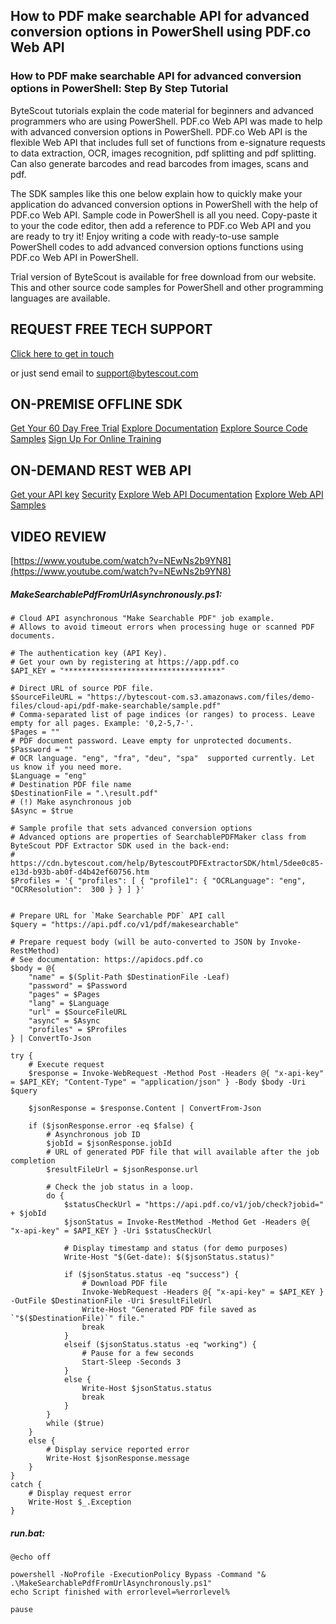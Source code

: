 ## How to PDF make searchable API for advanced conversion options in PowerShell using PDF.co Web API

### How to PDF make searchable API for advanced conversion options in PowerShell: Step By Step Tutorial

ByteScout tutorials explain the code material for beginners and advanced programmers who are using PowerShell. PDF.co Web API was made to help with advanced conversion options in PowerShell. PDF.co Web API is the flexible Web API that includes full set of functions from e-signature requests to data extraction, OCR, images recognition, pdf splitting and pdf splitting. Can also generate barcodes and read barcodes from images, scans and pdf.

The SDK samples like this one below explain how to quickly make your application do advanced conversion options in PowerShell with the help of PDF.co Web API. Sample code in PowerShell is all you need. Copy-paste it to your the code editor, then add a reference to PDF.co Web API and you are ready to try it! Enjoy writing a code with ready-to-use sample PowerShell codes to add advanced conversion options functions using PDF.co Web API in PowerShell.

Trial version of ByteScout is available for free download from our website. This and other source code samples for PowerShell and other programming languages are available.

## REQUEST FREE TECH SUPPORT

[Click here to get in touch](https://bytescout.zendesk.com/hc/en-us/requests/new?subject=PDF.co%20Web%20API%20Question)

or just send email to [support@bytescout.com](mailto:support@bytescout.com?subject=PDF.co%20Web%20API%20Question) 

## ON-PREMISE OFFLINE SDK 

[Get Your 60 Day Free Trial](https://bytescout.com/download/web-installer?utm_source=github-readme)
[Explore Documentation](https://bytescout.com/documentation/index.html?utm_source=github-readme)
[Explore Source Code Samples](https://github.com/bytescout/ByteScout-SDK-SourceCode/)
[Sign Up For Online Training](https://academy.bytescout.com/)


## ON-DEMAND REST WEB API

[Get your API key](https://app.pdf.co/signup?utm_source=github-readme)
[Security](https://pdf.co/security)
[Explore Web API Documentation](https://apidocs.pdf.co?utm_source=github-readme)
[Explore Web API Samples](https://github.com/bytescout/ByteScout-SDK-SourceCode/tree/master/PDF.co%20Web%20API)

## VIDEO REVIEW

[https://www.youtube.com/watch?v=NEwNs2b9YN8](https://www.youtube.com/watch?v=NEwNs2b9YN8)




<!-- code block begin -->

##### **MakeSearchablePdfFromUrlAsynchronously.ps1:**
    
```
# Cloud API asynchronous "Make Searchable PDF" job example.
# Allows to avoid timeout errors when processing huge or scanned PDF documents.

# The authentication key (API Key).
# Get your own by registering at https://app.pdf.co
$API_KEY = "***********************************"

# Direct URL of source PDF file.
$SourceFileURL = "https://bytescout-com.s3.amazonaws.com/files/demo-files/cloud-api/pdf-make-searchable/sample.pdf"
# Comma-separated list of page indices (or ranges) to process. Leave empty for all pages. Example: '0,2-5,7-'.
$Pages = ""
# PDF document password. Leave empty for unprotected documents.
$Password = ""
# OCR language. "eng", "fra", "deu", "spa"  supported currently. Let us know if you need more.
$Language = "eng"
# Destination PDF file name
$DestinationFile = ".\result.pdf"
# (!) Make asynchronous job
$Async = $true

# Sample profile that sets advanced conversion options
# Advanced options are properties of SearchablePDFMaker class from ByteScout PDF Extractor SDK used in the back-end:
# https://cdn.bytescout.com/help/BytescoutPDFExtractorSDK/html/5dee0c85-e13d-b93b-ab0f-d4b42ef60756.htm
$Profiles = '{ "profiles": [ { "profile1": { "OCRLanguage": "eng", "OCRResolution":  300 } } ] }'


# Prepare URL for `Make Searchable PDF` API call
$query = "https://api.pdf.co/v1/pdf/makesearchable"

# Prepare request body (will be auto-converted to JSON by Invoke-RestMethod)
# See documentation: https://apidocs.pdf.co
$body = @{
    "name" = $(Split-Path $DestinationFile -Leaf)
    "password" = $Password
    "pages" = $Pages
    "lang" = $Language
    "url" = $SourceFileURL
    "async" = $Async
    "profiles" = $Profiles
} | ConvertTo-Json

try {
    # Execute request
    $response = Invoke-WebRequest -Method Post -Headers @{ "x-api-key" = $API_KEY; "Content-Type" = "application/json" } -Body $body -Uri $query

    $jsonResponse = $response.Content | ConvertFrom-Json

    if ($jsonResponse.error -eq $false) {
        # Asynchronous job ID
        $jobId = $jsonResponse.jobId
        # URL of generated PDF file that will available after the job completion
        $resultFileUrl = $jsonResponse.url

        # Check the job status in a loop. 
        do {
            $statusCheckUrl = "https://api.pdf.co/v1/job/check?jobid=" + $jobId
            $jsonStatus = Invoke-RestMethod -Method Get -Headers @{ "x-api-key" = $API_KEY } -Uri $statusCheckUrl

            # Display timestamp and status (for demo purposes)
            Write-Host "$(Get-date): $($jsonStatus.status)"

            if ($jsonStatus.status -eq "success") {
                # Download PDF file
                Invoke-WebRequest -Headers @{ "x-api-key" = $API_KEY } -OutFile $DestinationFile -Uri $resultFileUrl
                Write-Host "Generated PDF file saved as `"$($DestinationFile)`" file."
                break
            }
            elseif ($jsonStatus.status -eq "working") {
                # Pause for a few seconds
                Start-Sleep -Seconds 3
            }
            else {
                Write-Host $jsonStatus.status
                break
            }
        }
        while ($true)
    }
    else {
        # Display service reported error
        Write-Host $jsonResponse.message
    }
}
catch {
    # Display request error
    Write-Host $_.Exception
}

```

<!-- code block end -->    

<!-- code block begin -->

##### **run.bat:**
    
```
@echo off

powershell -NoProfile -ExecutionPolicy Bypass -Command "& .\MakeSearchablePdfFromUrlAsynchronously.ps1"
echo Script finished with errorlevel=%errorlevel%

pause
```

<!-- code block end -->